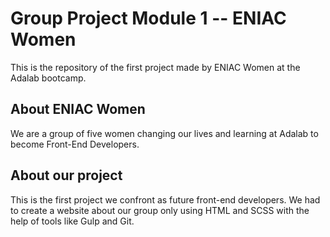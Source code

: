 # Group Project Module 1 -- ENIAC Women

This is the repository of the first project made by ENIAC Women at the Adalab bootcamp.

## About ENIAC Women

We are a group of five women changing our lives and learning at Adalab to become Front-End Developers.

## About our project

This is the first project we confront as future front-end developers. We had to create a website about our group only using HTML and SCSS with the help of tools like Gulp and Git.
